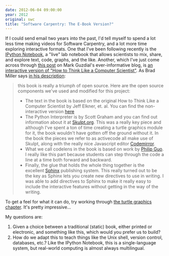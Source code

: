 ```yaml
---
date: 2012-06-04 09:00:00
year: 2012
original: swc
title: "Software Carpentry: The E-Book Version?"
---
```

<p>If I could send email two years into the past, I'd tell myself to spend a lot less time making videos for Software Carpentry, and a lot more time exploring interactive formats. One that I've been following recently is the <a href="http://ipython.org/ipython-doc/dev/interactive/htmlnotebook.html">IPython Notebook</a>, a "live" lab notebook that allows scientists to mix, share, and explore text, code, graphs, and the like. Another, which I've just come across through <a href="http://computinged.wordpress.com/2012/06/04/interactive-ebook-from-runestone-interactive-a-python-ebook-with-ide-and-visualization-built-in/">this post</a> on Mark Guzdial's ever-informative blog, is <a href="http://thinkcspy.appspot.com/build/index.html">an interactive version of "How to Think Like a Computer Scientist"</a>. As Brad Miller says <a href="http://reputablejournal.com/post/14021560622/how-to-think-like-a-computer-scientist-interactive">in his description</a>:</p>
<blockquote><p>this book is really a triumph of open source.  Here are the open source components we've used and modified for this project:</p>
<ul>
<li>The text in the book is based on the original How to Think Like a Computer Scientist by Jeff Elkner, et. al.  You can find the non-interactive version <a href="http://openbookproject.net/thinkcs/">here</a></li>
<li>The Python Interpreter is by Scott Graham and you can find out information about it at <a href="http://skulpt.org">Skulpt.org</a>.  This was a really key piece and although I've spent a ton of time creating a turtle graphics module for it, the book wouldn't have gotten off the ground without it.  In the book the pieces we refer to as activecode  all make use of Skulpt, along with the really nice Javascript editor <a href="http://codemirror.net">Codemirror</a>.</li>
<li>What we call codelens in the book is based on work by <a href="http://people.csail.mit.edu/pgbovine/python/">Philip Guo</a>.  I really like this part because students can step through the code a line at a time both forward and backward.</li>
<li>Finally, the glue that holds the whole thing together is the excellent <a href="http://sphinx.pocoo.org/">Sphinx</a> publishing system.  This really turned out to be the key as Sphinx lets you create new directives to use in writing.   I was able to add directives to Sphinx to make it really easy to include the interactive features without getting in the way of the writing.</li>
</ul>
</blockquote>
<p>To get a feel for what it can do, try working through <a href="http://thinkcspy.appspot.com/build/helloturtle.html">the turtle graphics chapter</a>. It's pretty impressive...</p>
<p>My questions are:</p>
<ol>
<li>Given a choice between a traditional (static) book, either printed or electronic, and something like this, which would you prefer us to build?</li>
<li>How do we adapt this to teach things like the Unix shell, version control, databases, etc.?  Like the IPython Notebook, this is a single-language system, but real-world computing is almost always multilingual.</li>
</ol>
